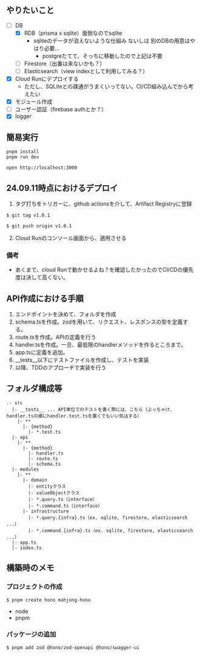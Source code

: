 ## やりたいこと

- [ ] DB
  - [x] RDB（prisma x sqlite）面倒なのでsqlite
    - sqliteのデータが消えないような仕組み ないしは 別のDBの用意はやはり必要...
      - postgreたてて、そっちに移動したので上記は不要
  - [ ] Firestore（出番は来ないかも？）
  - [ ] Elasticsearch（view indexとして利用してみる？）
- [x] Cloud Runにデプロイする
  - ただし、SQLiteとの疎通がうまくいってない。CI/CD組み込んでから考えたい
- [x] モジュール作成
- [ ] ユーザー認証（firebase authとか？）
- [x] logger

## 簡易実行
```
pnpm install
pnpm run dev
```

```
open http://localhost:3000
```

## 24.09.11時点におけるデプロイ

1. タグ打ちをトリガーに、github actionsを介して、Artifact Registryに登録
```
$ git tag v1.0.1

$ git push origin v1.0.1
```

2. Cloud Runのコンソール画面から、適用させる

### 備考
- あくまで、cloud Runで動かせるよね？を確認したかったのでCI/CDの優先度は決して高くない。

## API作成における手順

1. エンドポイントを決めて、フォルダを作成
2. schema.tsを作成。zodを用いて、リクエスト、レスポンスの型を定義する。
3. route.tsを作成。APIの定義を行う
4. handler.tsを作成。一旦、最低限のhandlerメソッドを作るところまで。
5. app.tsに定義を追加。
6. __tests__以下にテストファイルを作成し、テストを実装
7. 以降、TDDのアプローチで実装を行う

## フォルダ構成等

```
.- src
  |- __tests__ ... API単位でのテストを書く際には、こちら（ぶっちゃけ、handler.tsの横にhandler.test.tsを置くでもいい気はする）
    |- **
      |- {method}
        |- *.test.ts
  |- api
    |- **
      |- {method}
        |- handler.ts
        |- route.ts
        |- schema.ts
  |- modules
    |- **
      |- domain
        |- entityクラス
        |- valueObjectクラス
        |- *.query.ts（interface）
        |- *.command.ts（interface）
      |- infrastructure
        |- *.query.{infra}.ts（ex. sqlite, firestore, elasticsearch ...）
        |- *.command.{infra}.ts（ex. sqlite, firestore, elasticsearch ...）
  |- app.ts
  |- index.ts
```

## 構築時のメモ

### プロジェクトの作成

```
$ pnpm create hono mahjong-hono
```

- node
- pnpm

### パッケージの追加

```
$ pnpm add zod @hono/zod-openapi @hono/swagger-ui
```